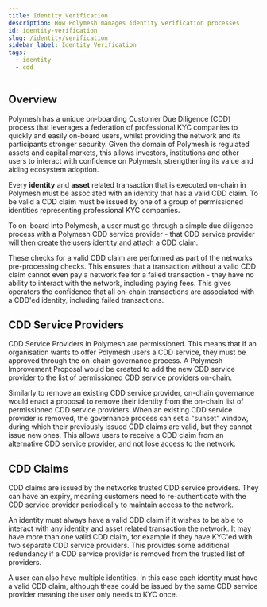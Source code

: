 ```yaml
---
title: Identity Verification
description: How Polymesh manages identity verification processes
id: identity-verification
slug: /identity/verification
sidebar_label: Identity Verification
tags:
  - identity
  - cdd
---
```


## Overview

Polymesh has a unique on-boarding Customer Due Diligence (CDD) process that leverages a federation of professional KYC companies to quickly and easily on-board users, whilst providing the network and its participants stronger security. Given the domain of Polymesh is regulated assets and capital markets, this allows investors, institutions and other users to interact with confidence on Polymesh, strengthening its value and aiding ecosystem adoption.

Every **identity** and **asset** related transaction that is executed on-chain in Polymesh must be associated with an identity that has a valid CDD claim. To be valid a CDD claim must be issued by one of a group of permissioned identities representing professional KYC companies.

To on-board into Polymesh, a user must go through a simple due diligence process with a Polymesh CDD service provider - that CDD service provider will then create the users identity and attach a CDD claim.

These checks for a valid CDD claim are performed as part of the networks pre-processing checks. This ensures that a transaction without a valid CDD claim cannot even pay a network fee for a failed transaction - they have no ability to interact with the network, including paying fees. This gives operators the confidence that all on-chain transactions are associated with a CDD'ed identity, including failed transactions.

## CDD Service Providers

CDD Service Providers in Polymesh are permissioned. This means that if an organisation wants to offer Polymesh users a CDD service, they must be approved through the on-chain governance process. A Polymesh Improvement Proposal would be created to add the new CDD service provider to the list of permissioned CDD service providers on-chain.

Similarly to remove an existing CDD service provider, on-chain governance would enact a proposal to remove their identity from the on-chain list of permissioned CDD service providers. When an existing CDD service provider is removed, the governance process can set a "sunset" window, during which their previously issued CDD claims are valid, but they cannot issue new ones. This allows users to receive a CDD claim from an alternative CDD service provider, and not lose access to the network.

## CDD Claims

CDD claims are issued by the networks trusted CDD service providers. They can have an expiry, meaning customers need to re-authenticate with the CDD service provider periodically to maintain access to the network.

An identity must always have a valid CDD claim if it wishes to be able to interact with any identity and asset related transaction the network. It may have more than one valid CDD claim, for example if they have KYC'ed with two separate CDD service providers. This provides some additional redundancy if a CDD service provider is removed from the trusted list of providers.

A user can also have multiple identities. In this case each identity must have a valid CDD claim, although these could be issued by the same CDD service provider meaning the user only needs to KYC once.
